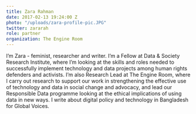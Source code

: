 ```yaml
---
title: Zara Rahman
date: 2017-02-13 19:24:00 Z
photo: "/uploads/zara-profile-pic.JPG"
twitter: zararah
role: partner
organization: The Engine Room
---
```


I’m Zara - feminist, researcher and writer. I’m a Fellow at Data & Society Research Institute, where I’m looking at the skills and roles needed to successfully implement technology and data projects among human rights defenders and activists. I’m also Research Lead at The Engine Room, where I carry out research to support our work in strengthening the effective use of technology and data in social change and advocacy, and lead our Responsible Data programme looking at the ethical implications of using data in new ways. I write about digital policy and technology in Bangladesh for Global Voices.